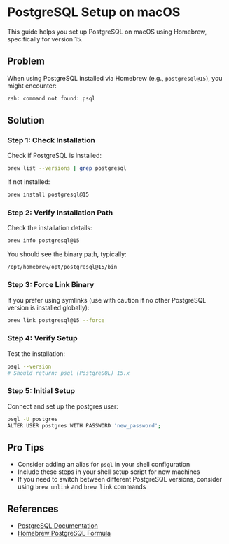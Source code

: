 # PostgreSQL Setup on macOS

This guide helps you set up PostgreSQL on macOS using Homebrew, specifically for version 15.

## Problem

When using PostgreSQL installed via Homebrew (e.g., `postgresql@15`), you might encounter:

```bash
zsh: command not found: psql
```

## Solution

### Step 1: Check Installation

Check if PostgreSQL is installed:

```bash
brew list --versions | grep postgresql
```

If not installed:

```bash
brew install postgresql@15
```

### Step 2: Verify Installation Path

Check the installation details:

```bash
brew info postgresql@15
```

You should see the binary path, typically:
```
/opt/homebrew/opt/postgresql@15/bin
```

### Step 3: Force Link Binary

If you prefer using symlinks (use with caution if no other PostgreSQL version is installed globally):

```bash
brew link postgresql@15 --force
```

### Step 4: Verify Setup

Test the installation:

```bash
psql --version
# Should return: psql (PostgreSQL) 15.x
```

### Step 5: Initial Setup

Connect and set up the postgres user:

```bash
psql -U postgres
ALTER USER postgres WITH PASSWORD 'new_password';
```

## Pro Tips

- Consider adding an alias for `psql` in your shell configuration
- Include these steps in your shell setup script for new machines
- If you need to switch between different PostgreSQL versions, consider using `brew unlink` and `brew link` commands

## References

- [PostgreSQL Documentation](https://www.postgresql.org/docs/)
- [Homebrew PostgreSQL Formula](https://formulae.brew.sh/formula/postgresql@15) 

